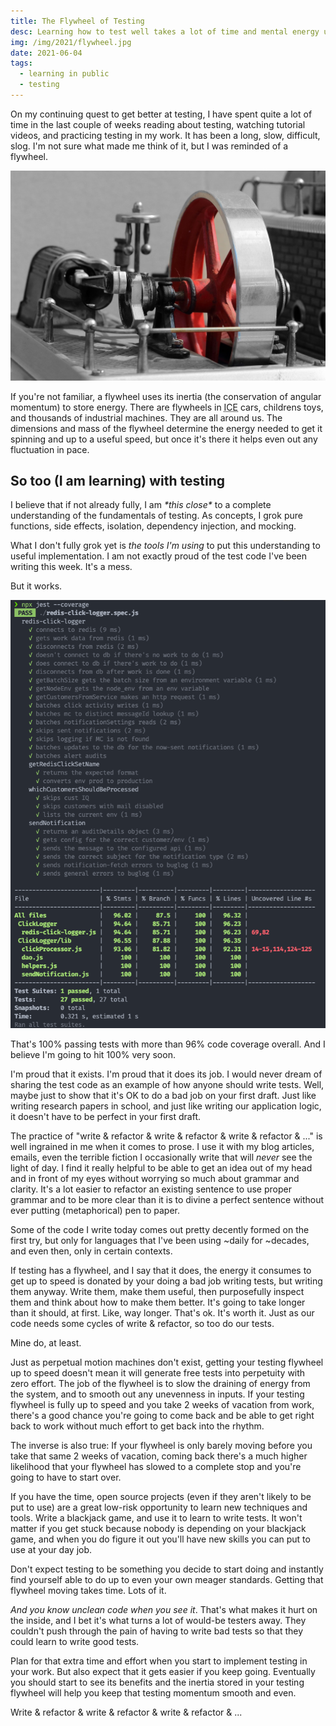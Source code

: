 ```yaml
---
title: The Flywheel of Testing
desc: Learning how to test well takes a lot of time and mental energy up front, but once you build up momentum it starts to pay off.
img: /img/2021/flywheel.jpg
date: 2021-06-04
tags:
  - learning in public
  - testing
---
```


On my continuing quest to get better at testing, I have spent quite a lot of time in the last couple of weeks reading about testing, watching tutorial videos, and practicing testing in my work. It has been a long, slow, difficult, slog. I'm not sure what made me think of it, but I was reminded of a flywheel.

![Flywheel](/img/2021/flywheel.jpg)

If you're not familiar, a flywheel uses its inertia (the conservation of angular momentum) to store energy. There are flywheels in <acronym title="Internal Combustion Engine">ICE</acronym> cars, childrens toys, and thousands of industrial machines. They are all around us. The dimensions and mass of the flywheel determine the energy needed to get it spinning and up to a useful speed, but once it's there it helps even out any fluctuation in pace.

## So too (I am learning) with testing

I believe that if not already fully, I am _\*this close\*_ to a complete understanding of the fundamentals of testing. As concepts, I grok pure functions, side effects, isolation, dependency injection, and mocking.

What I don't fully grok yet is _the tools I'm using_ to put this understanding to useful implementation. I am not exactly proud of the test code I've been writing this week. It's a mess.

But it works.

![My passing test suite](/img/2021/passing-tests.png)

That's 100% passing tests with more than 96% code coverage overall. And I believe I'm going to hit 100% very soon.

I'm proud that it exists. I'm proud that it does its job. I would never dream of sharing the test code as an example of how anyone should write tests. Well, maybe just to show that it's OK to do a bad job on your first draft. Just like writing research papers in school, and just like writing our application logic, it doesn't have to be perfect in your first draft.

The practice of "write &amp; refactor &amp; write &amp; refactor &amp; write &amp; refactor &amp; ..." is well ingrained in me when it comes to prose. I use it with my blog articles, emails, even the terrible fiction I occasionally write that will _never_ see the light of day. I find it really helpful to be able to get an idea out of my head and in front of my eyes without worrying so much about grammar and clarity. It's a lot easier to refactor an existing sentence to use proper grammar and to be more clear than it is to divine a perfect sentence without ever putting (metaphorical) pen to paper.

Some of the code I write today comes out pretty decently formed on the first try, but only for languages that I've been using ~daily for ~decades, and even then, only in certain contexts.

If testing has a flywheel, and I say that it does, the energy it consumes to get up to speed is donated by your doing a bad job writing tests, but writing them anyway. Write them, make them useful, then purposefully inspect them and think about how to make them better. It's going to take longer than it should, at first. Like, way longer. That's ok. It's worth it. Just as our code needs some cycles of write &amp; refactor, so too do our tests.

Mine do, at least.

Just as perpetual motion machines don't exist, getting your testing flywheel up to speed doesn't mean it will generate free tests into perpetuity with zero effort. The job of the flywheel is to slow the draining of energy from the system, and to smooth out any unevenness in inputs. If your testing flywheel is fully up to speed and you take 2 weeks of vacation from work, there's a good chance you're going to come back and be able to get right back to work without much effort to get back into the rhythm.

The inverse is also true: If your flywheel is only barely moving before you take that same 2 weeks of vacation, coming back there's a much higher likelihood that your flywheel has slowed to a complete stop and you're going to have to start over.

If you have the time, open source projects (even if they aren't likely to be put to use) are a great low-risk opportunity to learn new techniques and tools. Write a blackjack game, and use it to learn to write tests. It won't matter if you get stuck because nobody is depending on your blackjack game, and when you do figure it out you'll have new skills you can put to use at your day job.

Don't expect testing to be something you decide to start doing and instantly find yourself able to do up to even your own meager standards. Getting that flywheel moving takes time. Lots of it.

_And you know unclean code when you see it_. That's what makes it hurt on the inside, and I bet it's what turns a lot of would-be testers away. They couldn't push through the pain of having to write bad tests so that they could learn to write good tests.

Plan for that extra time and effort when you start to implement testing in your work. But also expect that it gets easier if you keep going. Eventually you should start to see its benefits and the inertia stored in your testing flywheel will help you keep that testing momentum smooth and even.

Write &amp; refactor &amp; write &amp; refactor &amp; write &amp; refactor &amp; ...
